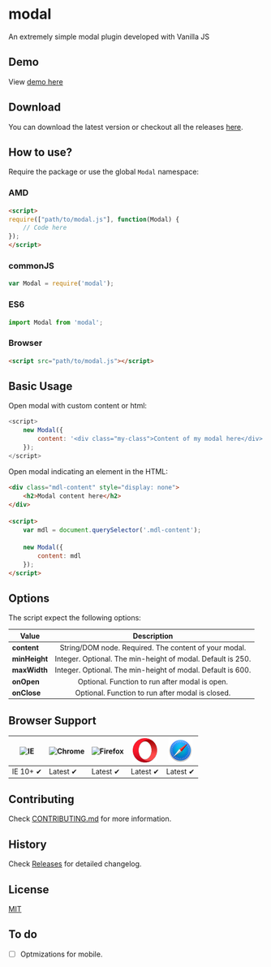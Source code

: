 # modal
An extremely simple modal plugin developed with Vanilla JS

## Demo

View [demo here](https://pinceladasdaweb.github.io/modal/example/)

## Download

You can download the latest version or checkout all the releases [here](https://github.com/pinceladasdaweb/modal/releases).

## How to use?

Require the package or use the global `Modal` namespace:

### AMD
```html
<script>
require(["path/to/modal.js"], function(Modal) {
    // Code here
});
</script>
```

### commonJS
```js
var Modal = require('modal');
```

### ES6
```js
import Modal from 'modal';
```

### Browser
```html
<script src="path/to/modal.js"></script>
```

## Basic Usage

Open modal with custom content or html:

```js
<script>
    new Modal({
        content: '<div class="my-class">Content of my modal here</div>'
    });
</script>
```

Open modal indicating an element in the HTML:

```html
<div class="mdl-content" style="display: none">
    <h2>Modal content here</h2>
</div>

<script>
    var mdl = document.querySelector('.mdl-content');

    new Modal({
        content: mdl
    });
</script>
```

## Options

The script expect the following options:

| Value                              | Description                                                                  |
| ---------------------------------- |:----------------------------------------------------------------------------:|
| **content**                        | String/DOM node. Required. The content of your modal.                        |
| **minHeight**                      | Integer. Optional. The min-height of modal. Default is 250.                  |
| **maxWidth**                       | Integer. Optional. The min-height of modal. Default is 600.                  |
| **onOpen**                         | Optional. Function to run after modal is open.                               |
| **onClose**                        | Optional. Function to run after modal is closed.                             |

## Browser Support

![IE](https://raw.githubusercontent.com/alrra/browser-logos/master/internet-explorer/internet-explorer_48x48.png) | ![Chrome](https://raw.githubusercontent.com/alrra/browser-logos/master/chrome/chrome_48x48.png) | ![Firefox](https://raw.githubusercontent.com/alrra/browser-logos/master/firefox/firefox_48x48.png) | ![Opera](https://raw.githubusercontent.com/alrra/browser-logos/master/opera/opera_48x48.png) | ![Safari](https://raw.githubusercontent.com/alrra/browser-logos/master/safari/safari_48x48.png)
--- | --- | --- | --- | --- |
IE 10+ ✔ | Latest ✔ | Latest ✔ | Latest ✔ | Latest ✔ |

## Contributing

Check [CONTRIBUTING.md](CONTRIBUTING.md) for more information.

## History

Check [Releases](https://github.com/pinceladasdaweb/modal/releases) for detailed changelog.

## License
[MIT](LICENSE)

## To do

- [ ] Optmizations for mobile.